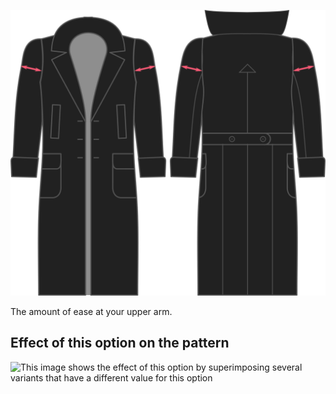 ![Biceps ease](./bicepsease.svg)

The amount of ease at your upper arm.

## Effect of this option on the pattern

![This image shows the effect of this option by superimposing several variants that have a different value for this option](carlton\_bicepsease\_sample.svg "Effect of this option on the pattern")
